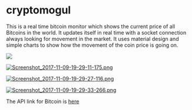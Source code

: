 # cryptomogul

This is a real time bitcoin monitor which shows the current price of all Bitcoins in the world. It updates itself in real time with a socket connection always looking for movement in the market. It uses material design and simple charts to show how the movement of the coin price is going on.


<img src="https://s1.postimg.org/2koc8rcein/Screenshot_2017-11-09-19-28-57-147.png"></img>

[![Screenshot_2017-11-09-19-29-11-175.png](https://s1.postimg.org/706re0rdbz/Screenshot_2017-11-09-19-29-11-175.png)](https://postimg.org/image/2h4qb1lwe3/)

[![Screenshot_2017-11-09-19-29-27-116.png](https://s1.postimg.org/171t4q2ui7/Screenshot_2017-11-09-19-29-27-116.png)](https://postimg.org/image/6ex3rpvugb/)

[![Screenshot_2017-11-09-19-29-33-266.png](https://s1.postimg.org/32edxcg4z3/Screenshot_2017-11-09-19-29-33-266.png)](https://postimg.org/image/2o7y6h7u3v/)

The API link for Bitcoin is <a href="https://github.com/CoinCapDev/CoinCap.io">here</a> 
